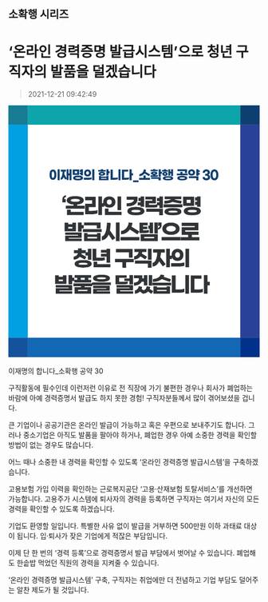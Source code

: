 ## 소확행 시리즈
# ‘온라인 경력증명 발급시스템’으로 청년 구직자의 발품을 덜겠습니다
> 2021-12-21 09:42:49

![‘온라인 경력증명 발급시스템’으로 청년 구직자의 발품을 덜겠습니다](./211221225000.png)

이재명의 합니다_소확행 공약 30



구직활동에 필수인데 이런저런 이유로 전 직장에 가기 불편한 경우나 회사가 폐업하는 바람에 아예 경력증명서 발급도 하지 못한 경험! 구직자분들께서 많이 겪어보셨을 겁니다.



큰 기업이나 공공기관은 온라인 발급이 가능하고 혹은 우편으로 보내주기도 합니다. 그러나 중소기업은 아직도 발품을 팔아야 하거나, 폐업한 경우 아예 소중한 경력을 확인할 방법이 없는 경우도 많습니다.



어느 때나 소중한 내 경력을 확인할 수 있도록 ‘온라인 경력증명 발급시스템’을 구축하겠습니다.



고용보험 가입 이력을 확인하는 근로복지공단 ‘고용·산재보험 토탈서비스’를 개선하면 가능합니다. 고용주가 시스템에 퇴사자의 경력을 등록하면 구직자는 여기서 자신의 모든 경력을 확인할 수 있도록 하겠습니다.



기업도 환영할 일입니다. 특별한 사유 없이 발급을 거부하면 500만원 이하 과태료 대상이 됩니다. 입‧퇴사가 잦은 기업에게 적잖은 부담입니다.



이제 단 한 번의 ‘경력 등록’으로 경력증명서 발급 부담에서 벗어날 수 있습니다. 폐업해도 한솥밥 먹었던 직원의 경력을 지켜줄 수 있습니다.



‘온라인 경력증명 발급시스템’ 구축, 구직자는 취업에만 더 전념하고 기업 부담도 덜어주는 알찬 제도가 될 것입니다.